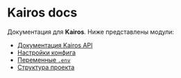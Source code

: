 # Kairos docs

Документация для **Kairos**. Ниже представлены модули:

- [Документация Kairos API](./api.md)
- [Настройки конфига](./config_settings.md)
- [Переменные `.env`](./dotenv_variables.md)
- [Структура проекта](./structure.md)
